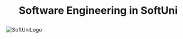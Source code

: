 # <p align="center"> Software Engineering in SoftUni <p>

![SoftUniLogo](https://user-images.githubusercontent.com/11089783/149613635-b4508ed8-1746-4436-9535-d190ad7a8e29.png)

